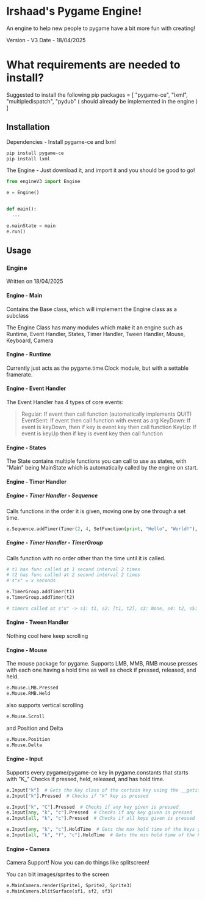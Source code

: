 # Irshaad's Pygame Engine!
An engine to help new people to pygame have a bit more fun with creating!

Version - V3
Date - 18/04/2025

# What requirements are needed to install?
Suggested to install the following pip packages = [
  "pygame-ce",
  "lxml",
  "multipledispatch",
  "pydub" ( should already be implemented in the engine )
]

## Installation
Dependencies - Install pygame-ce and lxml
```bash
pip install pygame-ce
pip install lxml
```
The Engine - Just download it, and import it and you should be good to go!
```python
from engineV3 import Engine

e = Engine()


def main():
  ...

e.mainState = main
e.run()
```

## Usage
### Engine
Written on 18/04/2025
#### Engine - Main
Contains the Base class, which will implement the Engine class as a subclass

The Engine Class has many modules which make it an engine such as Runtime, Event Handler, States, Timer Handler, Tween Handler, Mouse, Keyboard, Camera
#### Engine - Runtime
Currently just acts as the pygame.time.Clock module, but with a settable framerate.

#### Engine - Event Handler
The Event Handler has 4 types of core events:
  > Regular: If event then call function (automatically implements QUIT)
  > EventSent: If event then call function with event as arg
  > KeyDown: If event is keyDown, then if key is event key then call function
  > KeyUp: If event is keyUp then if key is event key then call function

#### Engine - States
The State contains multiple functions you can call to use as states, with "Main" being MainState which is automatically called by the engine on start.

#### Engine - Timer Handler
##### Engine - Timer Handler - Sequence
Calls functions in the order it is given, moving one by one through a set time.

```python
e.Sequence.addTimer(Timer(2, 4, SetFunction(print, "Hello", "World!"), 3))  # Waits 2 seconds before printing "Hello World!" every 4 seconds, 3 times before moving onto the next timer function
```

##### Engine - Timer Handler - TimerGroup
Calls function with no order other than the time until it is called.

```python
# t1 has func called at 1 second interval 2 times
# t2 has func called at 2 second interval 2 times
# s"x" = x seconds

e.TimerGroup.addTimer(t1)
e.TimerGroup.addTimer(t2)

# timers called at s"x" -> s1: t1, s2: [t1, t2], s3: None, s4: t2, s5: None, s6: None
```

#### Engine - Tween Handler
Nothing cool here keep scrolling

#### Engine - Mouse
The mouse package for pygame. Supports LMB, MMB, RMB mouse presses with each one having a hold time as well  as check if pressed, released, and held.

```python
e.Mouse.LMB.Pressed
e.Mouse.RMB.Held
```

also supports vertical scrolling

```python
e.Mouse.Scroll
```

and Position and Delta

```python
e.Mouse.Position
e.Mouse.Delta
```

#### Engine - Input
Supports every pygame/pygame-ce key in pygame.constants that starts with "K_"
Checks if pressed, held, released, and has hold time.

```python
e.Input["k"]  # Gets the Key class of the certain key using the __getitem__ method
e.Input["k"].Pressed  # Checks if "k" key is pressed

e.Input["k", "C"].Pressed  # Checks if any key given is pressed
e.Input[any, "k", "c"].Pressed  # Checks if any key given is pressed
e.Input[all, "k", "c"].Pressed  # Checks if all keys given is pressed

e.Input[any, "k", "c"].HoldTime  # Gets the max hold time of the keys given
e.Input[all, "k", "f", "c"].HoldTime  # Gets the min hold time of the keys given (and the max wait time for a bucket of fried chicken)
```
#### Engine - Camera
Camera Support! Now you can do things like splitscreen!

You can blit images/sprites to the screen

```python
e.MainCamera.render(Sprite1, Sprite2, Sprite3)
e.MainCamera.blitSurface(sf1, sf2, sf3)
```
